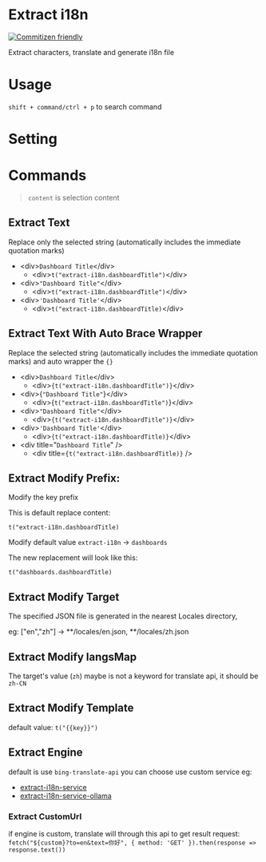 # Extract i18n

[![Commitizen friendly](https://img.shields.io/badge/commitizen-friendly-brightgreen.svg)](http://commitizen.github.io/cz-cli/)

Extract characters, translate and generate i18n file

# Usage

`shift + command/ctrl + p` to search command

# Setting

# Commands

> `content` is selection content

## Extract Text

Replace only the selected string (automatically includes the immediate quotation marks)

- &lt;div&gt;`Dashboard Title`&lt;/div&gt;
  - &lt;div&gt;`t("extract-i18n.dashboardTitle")`&lt;/div&gt;
- &lt;div&gt;`"Dashboard Title"`&lt;/div&gt;
  - &lt;div&gt;`t("extract-i18n.dashboardTitle")`&lt;/div&gt;
- &lt;div&gt;`'Dashboard Title'`&lt;/div&gt;
  - &lt;div&gt;`t("extract-i18n.dashboardTitle)`&lt;/div&gt;

## Extract Text With Auto Brace Wrapper

Replace the selected string (automatically includes the immediate quotation marks) and auto wrapper the `{}`

- &lt;div&gt;`Dashboard Title`&lt;/div&gt;
  - &lt;div&gt;`{t("extract-i18n.dashboardTitle")}`&lt;/div&gt;
- &lt;div&gt;{`"Dashboard Title"`}&lt;/div&gt;
  - &lt;div&gt;{`t("extract-i18n.dashboardTitle")`}&lt;/div&gt;
- &lt;div&gt;`"Dashboard Title"`&lt;/div&gt;
  - &lt;div&gt;`{t("extract-i18n.dashboardTitle")}`&lt;/div&gt;
- &lt;div&gt;`'Dashboard Title'`&lt;/div&gt;
  - &lt;div&gt;`{t("extract-i18n.dashboardTitle)}`&lt;/div&gt;
- &lt;div title="`Dashboard Title`" /&gt;
  - &lt;div title=`{t("extract-i18n.dashboardTitle)}` /&gt;

## Extract Modify Prefix:

Modify the key prefix

This is default replace content:

```
t("extract-i18n.dashboardTitle)
```

Modify default value `extract-i18n` -> `dashboards`

The new replacement will look like this:

```
t("dashboards.dashboardTitle)
```

## Extract Modify Target

The specified JSON file is generated in the nearest Locales directory,

eg: ["en","zh"] -> **/locales/en.json, **/locales/zh.json

## Extract Modify langsMap

The target's value (`zh`) maybe is not a keyword for translate api, it should be `zh-CN`

## Extract Modify Template

default value: `t("{{key}}")`

## Extract Engine

default is use `bing-translate-api`
you can choose use custom service eg:

- [extract-i18n-service](https://github.com/heruiwoniou/extract-i18n-server)
- [extract-i18n-service-ollama](https://github.com/heruiwoniou/extract-i18n-server-ollama)

### Extract CustomUrl

if engine is custom, translate will through this api to get result
request: `fetch("${custom}?to=en&text=你好", { method: 'GET' }).then(response => response.text())`
